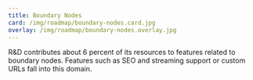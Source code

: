 ```yaml
---
title: Boundary Nodes
card: /img/roadmap/boundary-nodes.card.jpg
overlay: /img/roadmap/boundary-nodes.overlay.jpg
---
```


R&D contributes about 6 percent of its resources to features related to boundary nodes. Features such as SEO and streaming support or custom URLs fall into this domain. 
